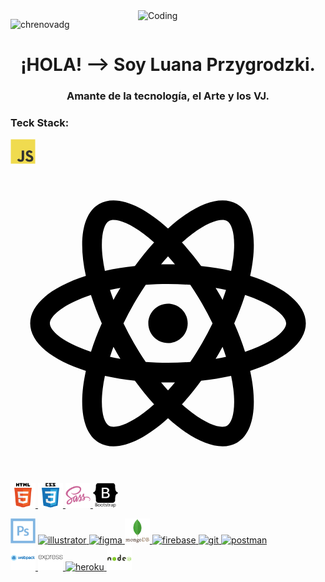 <img align="right" alt="Coding" width="300" src="https://i.pinimg.com/originals/b5/81/93/b5819347b17f735f86b48c23e0cac447.gif">
<p align="left"> <img src="https://komarev.com/ghpvc/?username=chrenovadg&label=Profile%20views&color=0e75b6&style=flat" alt="chrenovadg" /> </p>
  <h1 align="center">¡HOLA! ⟶ Soy Luana Przygrodzki.</h1>
  <h3 align="center">Amante de la tecnología, el Arte y los VJ.</h3>

<h3 align="left">Teck Stack:</h3>
<p align="left"> 
  <a href="https://developer.mozilla.org/en-US/docs/Web/JavaScript" target="_blank" rel="noreferrer"> <img src="https://raw.githubusercontent.com/devicons/devicon/master/icons/javascript/javascript-original.svg" alt="javascript" width="40" height="40"/> </a>
  <a href="https://reactjs.org/" target="_blank" rel="noreferrer"> <svg xmlns="http://www.w3.org/2000/svg" viewBox="0 0 24 24"><path d="M12.001 13.5001C11.1725 13.5001 10.501 12.8285 10.501 12.0001C10.501 11.1716 11.1725 10.5001 12.001 10.5001C12.8294 10.5001 13.501 11.1716 13.501 12.0001C13.501 12.8285 12.8294 13.5001 12.001 13.5001ZM11.4733 16.4945C11.6479 16.705 11.8239 16.908 12.001 17.103C12.178 16.908 12.3541 16.705 12.5286 16.4945C12.3538 16.4982 12.1779 16.5001 12.001 16.5001C11.824 16.5001 11.6481 16.4982 11.4733 16.4945ZM9.47837 16.3694C8.6762 16.2846 7.91035 16.1603 7.19268 16.0016C7.11832 16.3512 7.06134 16.6904 7.02243 17.0166C6.83358 18.6 7.09805 19.5617 7.50098 19.7943C7.9039 20.0269 8.86893 19.7751 10.1458 18.8199C10.4088 18.6231 10.6741 18.4042 10.9397 18.1649C10.4434 17.6228 9.95287 17.0217 9.47837 16.3694ZM16.8093 16.0016C16.0916 16.1603 15.3257 16.2846 14.5236 16.3694C14.0491 17.0217 13.5585 17.6228 13.0622 18.1649C13.3279 18.4042 13.5931 18.6231 13.8562 18.8199C15.133 19.7751 16.0981 20.0269 16.501 19.7943C16.9039 19.5617 17.1684 18.6 16.9795 17.0166C16.9406 16.6904 16.8836 16.3512 16.8093 16.0016ZM18.2598 15.6136C18.8364 18.2526 18.5328 20.3533 17.251 21.0933C15.9691 21.8334 13.9981 21.046 12.001 19.2271C10.0038 21.046 8.03282 21.8334 6.75098 21.0933C5.46913 20.3533 5.16555 18.2526 5.74217 15.6136C3.16842 14.7935 1.50098 13.4802 1.50098 12.0001C1.50098 10.5199 3.16842 9.20668 5.74217 8.38654C5.16555 5.74754 5.46913 3.64687 6.75098 2.9068C8.03282 2.16673 10.0038 2.95415 12.001 4.77302C13.9981 2.95415 15.9691 2.16673 17.251 2.9068C18.5328 3.64687 18.8364 5.74754 18.2598 8.38654C20.8335 9.20668 22.501 10.5199 22.501 12.0001C22.501 13.4802 20.8335 14.7935 18.2598 15.6136ZM10.9397 5.83521C10.6741 5.59597 10.4088 5.37703 10.1458 5.18024C8.86893 4.22499 7.9039 3.97321 7.50098 4.20584C7.09805 4.43847 6.83358 5.4001 7.02243 6.9835C7.06134 7.30969 7.11832 7.6489 7.19268 7.99857C7.91035 7.83985 8.6762 7.71556 9.47837 7.63078C9.95287 6.97848 10.4434 6.37737 10.9397 5.83521ZM14.5236 7.63078C15.3257 7.71556 16.0916 7.83985 16.8093 7.99857C16.8836 7.6489 16.9406 7.30969 16.9795 6.9835C17.1684 5.4001 16.9039 4.43847 16.501 4.20584C16.0981 3.97321 15.133 4.22499 13.8562 5.18024C13.5931 5.37703 13.3279 5.59597 13.0622 5.83521C13.5585 6.37737 14.0491 6.97848 14.5236 7.63078ZM12.5286 7.50565C12.3541 7.29515 12.178 7.09211 12.001 6.89711C11.8239 7.09211 11.6479 7.29515 11.4733 7.50565C11.6481 7.50194 11.824 7.50007 12.001 7.50007C12.1779 7.50007 12.3538 7.50194 12.5286 7.50565ZM8.37252 14.7042C8.28191 14.5547 8.19233 14.4033 8.10386 14.2501C8.01539 14.0968 7.92906 13.9435 7.84488 13.7903C7.74985 14.0467 7.66205 14.3007 7.58169 14.5515C7.83908 14.6074 8.10295 14.6583 8.37252 14.7042ZM10.3049 14.9377C10.8579 14.9788 11.4251 15.0001 12.001 15.0001C12.5769 15.0001 13.144 14.9788 13.697 14.9377C14.0091 14.4793 14.3111 13.9988 14.5991 13.5001C14.887 13.0013 15.1522 12.4995 15.393 12.0001C15.1522 11.5006 14.887 10.9988 14.5991 10.5001C14.3111 10.0013 14.0091 9.52081 13.697 9.06246C13.144 9.02133 12.5769 9.00007 12.001 9.00007C11.4251 9.00007 10.8579 9.02133 10.3049 9.06246C9.99283 9.52081 9.69086 10.0013 9.4029 10.5001C9.11494 10.9988 8.8498 11.5006 8.60892 12.0001C8.8498 12.4995 9.11494 13.0013 9.4029 13.5001C9.69086 13.9988 9.99283 14.4793 10.3049 14.9377ZM16.1571 10.2098C16.2521 9.9534 16.3399 9.6994 16.4203 9.44859C16.1629 9.39278 15.899 9.34182 15.6294 9.29591C15.72 9.44543 15.8096 9.59683 15.8981 9.75007C15.9866 9.9033 16.0729 10.0566 16.1571 10.2098ZM6.13143 9.83671C5.79142 9.94714 5.46917 10.0674 5.16723 10.1968C3.70154 10.825 3.00098 11.5348 3.00098 12.0001C3.00098 12.4653 3.70154 13.1752 5.16723 13.8033C5.46917 13.9327 5.79142 14.053 6.13143 14.1634C6.35281 13.4625 6.6281 12.7371 6.95576 12.0001C6.6281 11.263 6.35281 10.5376 6.13143 9.83671ZM7.58169 9.44859C7.66205 9.6994 7.74985 9.9534 7.84488 10.2098C7.92906 10.0566 8.01539 9.9033 8.10386 9.75007C8.19233 9.59683 8.28191 9.44543 8.37252 9.29591C8.10295 9.34182 7.83908 9.39278 7.58169 9.44859ZM17.8705 14.1634C18.2105 14.053 18.5328 13.9327 18.8347 13.8033C20.3004 13.1752 21.001 12.4653 21.001 12.0001C21.001 11.5348 20.3004 10.825 18.8347 10.1968C18.5328 10.0674 18.2105 9.94714 17.8705 9.83671C17.6491 10.5376 17.3739 11.263 17.0462 12.0001C17.3739 12.7371 17.6491 13.4625 17.8705 14.1634ZM16.4203 14.5515C16.3399 14.3007 16.2521 14.0467 16.1571 13.7903C16.0729 13.9435 15.9866 14.0968 15.8981 14.2501C15.8096 14.4033 15.72 14.5547 15.6294 14.7042C15.899 14.6583 16.1629 14.6074 16.4203 14.5515Z"></path></svg> </a>
   <a href="https://www.w3.org/html/" target="_blank" rel="noreferrer"> <img src="https://raw.githubusercontent.com/devicons/devicon/master/icons/html5/html5-original-wordmark.svg" alt="html5" width="40" height="40"/> </a>
  <a href="https://www.w3schools.com/css/" target="_blank" rel="noreferrer"> <img src="https://raw.githubusercontent.com/devicons/devicon/master/icons/css3/css3-original-wordmark.svg" alt="css3" width="40" height="40"/> </a>
 <a href="https://sass-lang.com" target="_blank" rel="noreferrer"> <img src="https://raw.githubusercontent.com/devicons/devicon/master/icons/sass/sass-original.svg" alt="sass" width="40" height="40"/> </a> 
  <a href="https://getbootstrap.com" target="_blank" rel="noreferrer"> <img src="https://raw.githubusercontent.com/devicons/devicon/master/icons/bootstrap/bootstrap-plain-wordmark.svg" alt="bootstrap" width="40" height="40"/> </a>  
 
<a href="https://www.photoshop.com/en" target="_blank" rel="noreferrer"> <img src="https://raw.githubusercontent.com/devicons/devicon/master/icons/photoshop/photoshop-line.svg" alt="photoshop" width="40" height="40"/></a>
 <a href="https://www.adobe.com/in/products/illustrator.html" target="_blank" rel="noreferrer"> <img src="https://www.vectorlogo.zone/logos/adobe_illustrator/adobe_illustrator-icon.svg" alt="illustrator" width="40" height="40"/> </a><a href="https://www.figma.com/" target="_blank" rel="noreferrer"> <img src="https://www.vectorlogo.zone/logos/figma/figma-icon.svg" alt="figma" width="40" height="40"/> </a> 
 <a href="https://www.mongodb.com/" target="_blank" rel="noreferrer"> <img src="https://raw.githubusercontent.com/devicons/devicon/master/icons/mongodb/mongodb-original-wordmark.svg" alt="mongodb" width="40" height="40"/> </a> 
 <a href="https://firebase.google.com/" target="_blank" rel="noreferrer"> <img src="https://www.vectorlogo.zone/logos/firebase/firebase-icon.svg" alt="firebase" width="40" height="40"/> </a> 
 <a href="https://git-scm.com/" target="_blank" rel="noreferrer"> <img src="https://www.vectorlogo.zone/logos/git-scm/git-scm-icon.svg" alt="git" width="40" height="40"/> </a> <a href="https://postman.com" target="_blank" rel="noreferrer"> <img src="https://www.vectorlogo.zone/logos/getpostman/getpostman-icon.svg" alt="postman" width="40" height="40"/> </a>  
 <a href="https://webpack.js.org" target="_blank" rel="noreferrer"> <img src="https://raw.githubusercontent.com/devicons/devicon/d00d0969292a6569d45b06d3f350f463a0107b0d/icons/webpack/webpack-original-wordmark.svg" alt="webpack" width="40" height="40"/> </a> <a href="https://expressjs.com" target="_blank" rel="noreferrer"> <img src="https://raw.githubusercontent.com/devicons/devicon/master/icons/express/express-original-wordmark.svg" alt="express" width="40" height="40"/> </a><a href="https://heroku.com" target="_blank" rel="noreferrer"> <img src="https://www.vectorlogo.zone/logos/heroku/heroku-icon.svg" alt="heroku" width="40" height="40"/> </a><a href="https://nodejs.org" target="_blank" rel="noreferrer"> <img src="https://raw.githubusercontent.com/devicons/devicon/master/icons/nodejs/nodejs-original-wordmark.svg" alt="nodejs" width="40" height="40"/> </a>  

 
</p>

